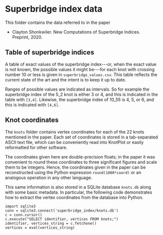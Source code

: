 # Superbridge index data
This folder contains the data referred to in the paper 

* Clayton Shonkwiler. New Computations of Superbridge Indices. Preprint, 2020.


## Table of superbridge indices
A table of exact values of the superbridge index---or, when the exact value is not known, the possible values it might be---for each knot with crossing number 10 or less is given in `superbridge_values.csv`. This table reflects the current state of the art and the intent is to keep it up to date.

Ranges of possible values are indicated as intervals. So for example the superbridge index of the 5_2 knot is either 3 or 4, and this is indicated in the table with `[3,4]`. Likewise, the superbridge index of 10_55 is 4, 5, or 6, and this is indicated with `[4,6]`.

## Knot coordinates
The `knots` folder contains vertex coordinates for each of the 22 knots mentioned in the paper. Each set of coordinates is stored in a tab-separated ASCII text file, which can be conveniently read into KnotPlot or easily reformatted for other software.

The coordinates given here are double-precision floats; in the paper it was convenient to round these coordinates to three significant figures and scale them to be integers. Hence, the coordinates given in the paper can be reconstructed using the Python expression `round(1000*coord)` or an analogous operation in any other language.

This same information is also stored in a SQLite database `knots.db` along with some basic metadata. In particular, the following code demonstrates how to extract the vertex coordinates from the database into Python.
```
import sqlite3
conn = sqlite3.connect('superbridge_index/knots.db')
c = conn.cursor()
c.execute("SELECT identifier, vertices FROM knots;")
identifier, vertices_string = c.fetchone()
vertices = eval(vertices_string)
```
